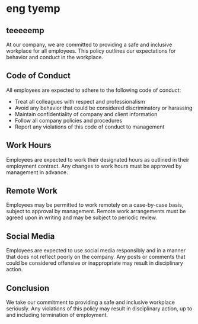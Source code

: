 # eng tyemp

## teeeeemp

At our company, we are committed to providing a safe and inclusive workplace for all employees. This policy outlines our expectations for behavior and conduct in the workplace.

## Code of Conduct

All employees are expected to adhere to the following code of conduct:

- Treat all colleagues with respect and professionalism
- Avoid any behavior that could be considered discriminatory or harassing
- Maintain confidentiality of company and client information
- Follow all company policies and procedures
- Report any violations of this code of conduct to management

## Work Hours

Employees are expected to work their designated hours as outlined in their employment contract. Any changes to work hours must be approved by management in advance.

## Remote Work

Employees may be permitted to work remotely on a case-by-case basis, subject to approval by management. Remote work arrangements must be agreed upon in writing and may be subject to periodic review.

## Social Media

Employees are expected to use social media responsibly and in a manner that does not reflect poorly on the company. Any posts or comments that could be considered offensive or inappropriate may result in disciplinary action.

## Conclusion

We take our commitment to providing a safe and inclusive workplace seriously. Any violations of this policy may result in disciplinary action, up to and including termination of employment.
